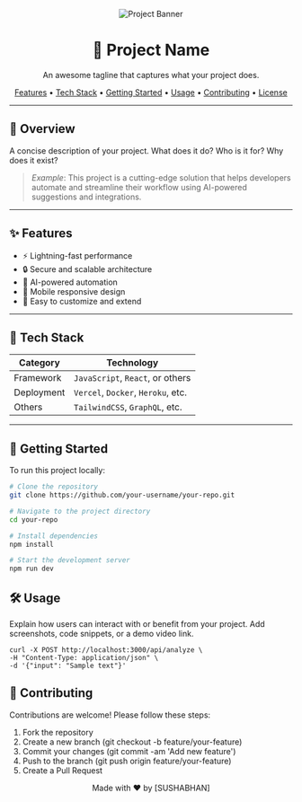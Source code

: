 <p align="center">
  <img src="https://github.com/user-attachments/assets/df7c3697-7a28-4c30-853c-904d1d7f4caf" alt="Project Banner" />
</p>

<h1 align="center">🚀 Project Name</h1>
<p align="center">An awesome tagline that captures what your project does.</p>

<p align="center">
  <a href="#features">Features</a> •
  <a href="#tech-stack">Tech Stack</a> •
  <a href="#getting-started">Getting Started</a> •
  <a href="#usage">Usage</a> •
  <a href="#contributing">Contributing</a> •
  <a href="#license">License</a>
</p>

---

## 📌 Overview

A concise description of your project. What does it do? Who is it for? Why does it exist?

> _Example_: This project is a cutting-edge solution that helps developers automate and streamline their workflow using AI-powered suggestions and integrations.

---

## ✨ Features

- ⚡ Lightning-fast performance
- 🔒 Secure and scalable architecture
- 🤖 AI-powered automation
- 📱 Mobile responsive design
- 🔧 Easy to customize and extend

---

## 🧱 Tech Stack

| Category       | Technology       |
|----------------|------------------|
| Framework      | `JavaScript`, `React`, or others |
| Deployment     | `Vercel`, `Docker`, `Heroku`, etc. |
| Others         | `TailwindCSS`, `GraphQL`, etc. |

---

## 🚀 Getting Started

To run this project locally:

```bash
# Clone the repository
git clone https://github.com/your-username/your-repo.git

# Navigate to the project directory
cd your-repo

# Install dependencies
npm install

# Start the development server
npm run dev
```
## 🛠 Usage
Explain how users can interact with or benefit from your project. Add screenshots, code snippets, or a demo video link.
```
curl -X POST http://localhost:3000/api/analyze \
-H "Content-Type: application/json" \
-d '{"input": "Sample text"}'
```
## 🤝 Contributing
Contributions are welcome! Please follow these steps:
1. Fork the repository
2. Create a new branch (git checkout -b feature/your-feature)
3. Commit your changes (git commit -am 'Add new feature')
4. Push to the branch (git push origin feature/your-feature)
5. Create a Pull Request

<p align="center"> Made with ❤️ by [SUSHABHAN] </p>
